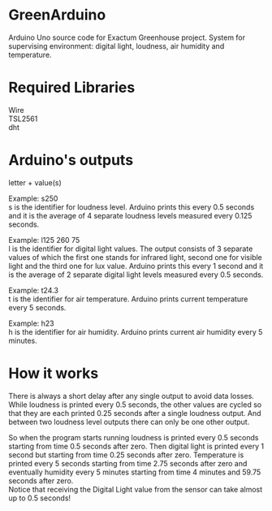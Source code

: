 # GreenArduino
Arduino Uno source code for Exactum Greenhouse project.
System for supervising environment: digital light, loudness, air humidity and temperature.

# Required Libraries
Wire <br>
TSL2561 <br>
dht

# Arduino's outputs
letter + value(s)

Example: s250 <br>
s is the identifier for loudness level. Arduino prints this every 0.5 seconds and it is the average of 4 separate loudness levels measured every 0.125 seconds.

Example: l125 260 75 <br>
l is the identifier for digital light values. The output consists of 3 separate values of which the first one stands for infrared light, second one for visible light and the third one for lux value.
Arduino prints this every 1 second and it is the average of 2 separate digital light levels measured every 0.5 seconds.

Example: t24.3 <br>
t is the identifier for air temperature. Arduino prints current temperature every 5 seconds.

Example: h23 <br>
h is the identifier for air humidity. Arduino prints current air humidity every 5 minutes.

# How it works
There is always a short delay after any single output to avoid data losses. While loudness is printed every 0.5 seconds, the other values are cycled so that they are each printed 0.25 seconds after a single loudness output. And between two loudness level outputs there can only be one other output.

So when the program starts running loudness is printed every 0.5 seconds starting from time 0.5 seconds after zero. Then digital light is printed every 1 second but starting from time 0.25 seconds after zero. Temperature is printed every 5 seconds starting from time 2.75 seconds after zero and eventually humidity every 5 minutes starting from time 4 minutes and 59.75 seconds after zero.
 <br>
Notice that receiving the Digital Light value from the sensor can take almost up to 0.5 seconds!
